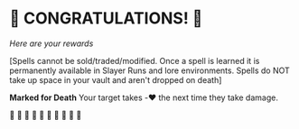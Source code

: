 # :sparkler: CONGRATULATIONS! :sparkler: 
*Here are your rewards*

[Spells cannot be sold/traded/modified. Once a spell is learned it is permanently available in Slayer Runs and lore environments. Spells do NOT take up space in your vault and aren't dropped on death]

**Marked for Death** Your target takes -:heart: the next time they take damage.

:sparkler: :sparkler: :sparkler: :sparkler: :sparkler: :sparkler: :sparkler: :sparkler: :sparkler: :sparkler: 
